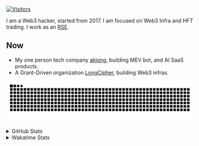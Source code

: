 <!-- markdownlint-disable MD041 MD010 MD033 -->
[![Visitors](https://api.visitorbadge.io/api/daily?path=Akagi201%2FAkagi201&label=Visitors%20Today&countColor=%2337d67a)](https://visitorbadge.io/status?path=Akagi201%2FAkagi201)

I am a Web3 hacker, started from 2017. I am focused on Web3 Infra and HFT trading.
I work as an [RSE](https://us-rse.org/about/what-is-an-rse/).

## Now

* My one person tech company [akjong](https://github.com/akjong), building MEV bot, and AI SaaS products.
* A Grant-Driven organization [LongCipher](https://github.com/longcipher), building Web3 infras.

[![github contribution grid snake animation](https://raw.githubusercontent.com/Akagi201/Akagi201/output/github-contribution-grid-snake.svg#gh-light-mode-only)](https://github.com/Akagi201)

<details>
<summary>GitHub Stats</summary>
  <a href="https://github.com/Akagi201"><img alt="Profile Detail" src="https://raw.githubusercontent.com/Akagi201/Akagi201/master/profile-summary-card-output/dracula/0-profile-details.svg" /></a>
  <a href="https://github.com/Akagi201"><img alt="Github Stats" src="https://raw.githubusercontent.com/Akagi201/Akagi201/master/profile-summary-card-output/dracula/3-stats.svg" /></a>
  <a href="https://github.com/Akagi201"><img alt="Lang By Commits" src="https://raw.githubusercontent.com/Akagi201/Akagi201/master/profile-summary-card-output/dracula/2-most-commit-language.svg" /></a>
</details>

<details>
<summary>Wakatime Stats</summary>
<br>

<!--START_SECTION:waka-->

```txt
From: 11 October 2025 - To: 18 October 2025

Total Time: 10 hrs 45 mins

Other        4 hrs 30 mins   ██████████▒░░░░░░░░░░░░░░   41.91 %
sh           2 hrs 50 mins   ██████▓░░░░░░░░░░░░░░░░░░   26.44 %
Rust         58 mins         ██▒░░░░░░░░░░░░░░░░░░░░░░   09.08 %
TypeScript   49 mins         ██░░░░░░░░░░░░░░░░░░░░░░░   07.68 %
TOML         33 mins         █▒░░░░░░░░░░░░░░░░░░░░░░░   05.25 %
INI          30 mins         █▒░░░░░░░░░░░░░░░░░░░░░░░   04.71 %
Markdown     11 mins         ▒░░░░░░░░░░░░░░░░░░░░░░░░   01.80 %
JSON         10 mins         ▒░░░░░░░░░░░░░░░░░░░░░░░░   01.61 %
YAML         3 mins          ░░░░░░░░░░░░░░░░░░░░░░░░░   00.56 %
Python       3 mins          ░░░░░░░░░░░░░░░░░░░░░░░░░   00.54 %
```

<!--END_SECTION:waka-->

</details>
